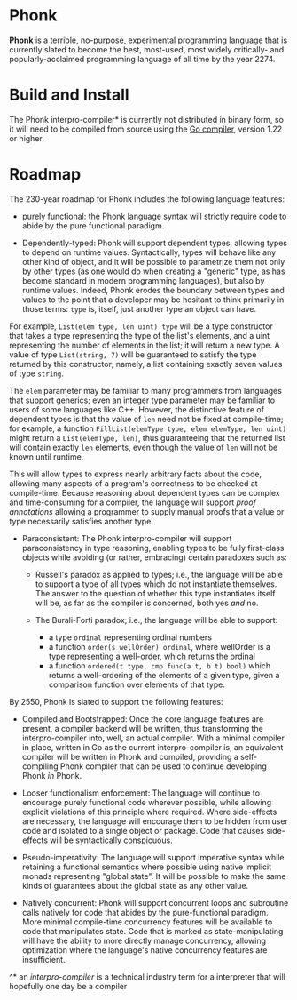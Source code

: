 # Phonk

**Phonk** is a terrible, no-purpose, experimental programming language that is currently slated to
become the best, most-used, most widely critically- and popularly-acclaimed programming language of
all time by the year 2274.

# Build and Install

The Phonk interpro-compiler\* is currently not distributed in binary form, so it will need to be
compiled from source using the [Go compiler](https://go.dev/dl/), version 1.22 or higher.

# Roadmap

The 230-year roadmap for Phonk includes the following language features:

- purely functional: the Phonk language syntax will strictly require code to abide by the pure
functional paradigm.

- Dependently-typed: Phonk will support dependent types, allowing types to depend on runtime values.
Syntactically, types will behave like any other kind of object, and it will be possible to
parametrize them not only by other types (as one would do when creating a "generic" type, as has
become standard in modern programming languages), but also by runtime values.  Indeed, Phonk erodes
the boundary between types and values to the point that a developer may be hesitant to think
primarily in those terms: `type` is, itself, just another type an object can have.

For example, `List(elem type, len uint) type` will be a type constructor that takes a type
representing the type of the list's elements, and a uint representing the number of elements in the
list; it will return a new type.  A value of type `List(string, 7)` will be guaranteed to satisfy
the type returned by this constructor; namely, a list containing exactly seven values of type
`string`.

The `elem` parameter may be familiar to many programmers from languages that support generics; even
an integer type parameter may be familiar to users of some languages like C++.  However, the
distinctive feature of dependent types is that the value of `len` need not be fixed at compile-time;
for example, a function `FillList(elemType type, elem elemType, len uint)` might return a
`List(elemType, len)`, thus guaranteeing that the returned list will contain exactly `len` elements,
even though the value of `len` will not be known until runtime.

This will allow types to express nearly arbitrary facts about the code, allowing many aspects of a
program's correctness to be checked at compile-time.  Because reasoning about dependent types can be
complex and time-consuming for a compiler, the language will support *proof annotations* allowing
a programmer to supply manual proofs that a value or type necessarily satisfies another type.

- Paraconsistent: The Phonk interpro-compiler will support paraconsistency in type reasoning,
enabling types to be fully first-class objects while avoiding (or rather, embracing) certain
paradoxes such as:

    - Russell's paradox as applied to types; i.e., the language will be able to support a type of
    all types which do not instantiate themselves.  The answer to the question of whether this type
    instantiates itself will be, as far as the compiler is concerned, both yes *and* no.

    - The Burali-Forti paradox; i.e., the language will be able to support:
        - a type `ordinal` representing ordinal numbers
        - a function `order(s wellOrder) ordinal`, where wellOrder is a type representing a
        [well-order](https://en.wikipedia.org/wiki/Well-order), which returns the ordinal
        - a function `ordered(t type, cmp func(a t, b t) bool)` which returns a well-ordering of the
        elements of a given type, given a comparison function over elements of that type.

By 2550, Phonk is slated to support the following features:

- Compiled and Bootstrapped: Once the core language features are present, a compiler backend
will be written, thus transforming the interpro-compiler into, well, an actual compiler.  With a
minimal compiler in place, written in Go as the current interpro-compiler is, an equivalent compiler
will be written in Phonk and compiled, providing a self-compiling Phonk
compiler that can be used to continue developing Phonk *in* Phonk.

- Looser functionalism enforcement: The language will continue to encourage purely functional code
wherever possible, while allowing explicit violations of this principle where required.  Where
side-effects are necessary, the language will encourage them to be hidden from user code and
isolated to a single object or package.  Code that causes side-effects will be syntactically
conspicuous.

- Pseudo-imperativity: The language will support imperative syntax while retaining a functional
semantics where possible using native implicit monads representing "global state".  It will be
possible to make the same kinds of guarantees about the global state as any other value.

- Natively concurrent: Phonk will support concurrent loops and subroutine calls natively for
code that abides by the pure-functional paradigm.  More minimal compile-time concurrency features
will be available to code that manipulates state.  Code that is marked as state-manipulating will
have the ability to more directly manage concurrency, allowing optimization where the language's
native concurrency features are insufficient.

^* an *interpro-compiler* is a technical industry term for a interpreter that will
hopefully one day be a compiler